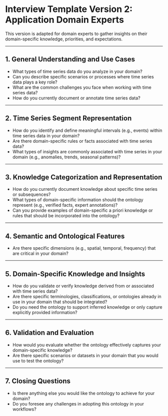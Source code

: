 # Interview Template Version 2: Application Domain Experts

This version is adapted for domain experts to gather insights on their domain-specific knowledge, priorities, and expectations.

---

## 1. General Understanding and Use Cases
- What types of time series data do you analyze in your domain?
- Can you describe specific scenarios or processes where time series data plays a key role?
- What are the common challenges you face when working with time series data?
- How do you currently document or annotate time series data?

---

## 2. Time Series Segment Representation
- How do you identify and define meaningful intervals (e.g., events) within time series data in your domain?
- Are there domain-specific rules or facts associated with time series data?
- What types of insights are commonly associated with time series in your domain (e.g., anomalies, trends, seasonal patterns)?

---

## 3. Knowledge Categorization and Representation
- How do you currently document knowledge about specific time series or subsequences?
- What types of domain-specific information should the ontology represent (e.g., verified facts, expert annotations)?
- Can you provide examples of domain-specific a priori knowledge or rules that should be incorporated into the ontology?

---

## 4. Semantic and Ontological Features
- Are there specific dimensions (e.g., spatial, temporal, frequency) that are critical in your domain?

---

## 5. Domain-Specific Knowledge and Insights
- How do you validate or verify knowledge derived from or associated with time series data?
- Are there specific terminologies, classifications, or ontologies already in use in your domain that should be integrated?
- Do you need the ontology to support inferred knowledge or only capture explicitly provided information?

---

## 6. Validation and Evaluation
- How would you evaluate whether the ontology effectively captures your domain-specific knowledge?
- Are there specific scenarios or datasets in your domain that you would use to test the ontology?

---

## 7. Closing Questions
- Is there anything else you would like the ontology to achieve for your domain?
- Do you foresee any challenges in adopting this ontology in your workflows?
